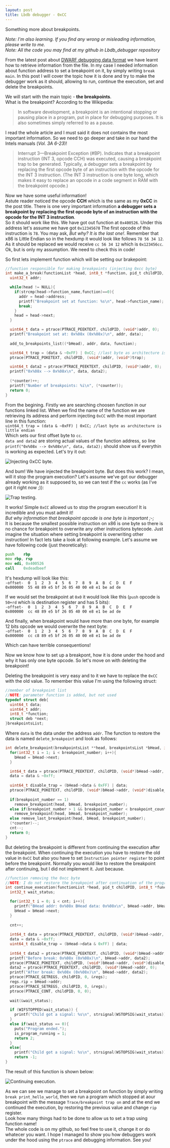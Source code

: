 ```yaml
---
layout: post
title: Lbdb debugger - 0xCC
---
```


Something more about breakpoints.

_Note: I'm also learning. If you find any wrong or misleading information, please write to me._  
_Note: All the code you may find at my github in Lbdb_debugger repository_

From the latest post about [DWARF debugging data format](https://lowerbyte.github.io/Lbdb-debugger-DWARFs-and-ELFs/) we have learnt how to retrieve information from the file. In my case I needed information about function address to set a breakpoint on it, by simply writing `break main`. In this post I will cover the topic how it is done and try to make the debugger work as it should, allowing to run, continue the execution, set and delete the breakpoints.

We will start with the main topic - **the breakpoints**.  
What is the breakpoint? According to the Wikipedia:
>In software development, a breakpoint is an intentional stopping or pausing place in a program, put in place for debugging purposes. It is also sometimes simply referred to as a pause.

I read the whole article and I must said it does not contains the most important information. So we need to go deeper and take in our hand the Intels manuals (_Vol. 3A 6-23_)!
>Interrupt 3—Breakpoint Exception (#BP). Indicates that a breakpoint instruction (INT 3, opcode CCH) was executed, causing a breakpoint trap to be generated. Typically, a debugger sets a breakpoint by replacing the first opcode byte of an instruction with the opcode for the INT 3 instruction. (The INT 3 instruction is one byte long, which makes it easy to replace an opcode in a code segment in RAM with the breakpoint opcode.)

Now we have some useful information!  
Astute reader noticed the opcode **CCH** which is the same as my **0xCC** in the post title. There is one very important information **a debugger sets a breakpoint by replacing the first opcode byte of an instruction with the opcode for the INT 3 instruction**.  
So it should work like this. We have got out function at `0x400526`. Under this address let's assume we have got `0x12345678` The first opcode of this instruction is `78`. You may ask, _But why? It is the last one!_. Remember that x86 is Little Endian so in the hexdump it would look like follows `78 56 34 12`.  
As it should be replaced we would receive `cc 56 34 12` which is `0x123456cc`. Ok, but is only my assumption. We need to check this in code!

So first lets implement function which will be setting our brakepoint:

```c
//function responsible for making breakpoints (injecting 0xcc byte)
int make_a_break(functionList *head, int8_t *function, pid_t childPID, breakpointsList **bHead, int32_t *counter){
  uint32_t addr;

  while(head != NULL){
    if(strcmp(head->function_name,function)==0){
      addr = head->address;
      printf("Breakpoint set at function: %s\n", head->function_name);
      break;
    }
    head = head->next;
  }

  uint64_t data = ptrace(PTRACE_PEEKTEXT, childPID, (void*)addr, 0);
  printf("Breakpoint set at: 0x%08x (0x%08x)\n", addr, data);
  
  add_to_breakpoints_list((*bHead), addr, data, function);

  uint64_t trap = (data & ~0xFF) | 0xCC; //last byte as architecture is little endian
  ptrace(PTRACE_POKETEXT, childPID, (void*)addr, (void*)trap);

  uint64_t data2 = ptrace(PTRACE_PEEKTEXT, childPID, (void*)addr, 0);
  printf("0x%08x --> 0x%08x\n", data, data2);
  
  (*counter)++;
  printf("Number of breakpoints: %i\n", (*counter));
  return 0;
}
```

From the begining. Firstly we are searching choosen function in our functions linked list. When we find the name of the function we are retrieving its address and perform injecting `0xCC` with the most important line in this function:  
`uint64_t trap = (data & ~0xFF) | 0xCC; //last byte as architecture is little endian`  
Which sets our first offset byte to `cc`.  
`data and data2` are storing actual values of the function address, so line `printf("0x%08x --> 0x%08x\n", data, data2);` should show us if everythin is  working as expected. Let's try it out:

![Injecting 0xCC byte.](/images/lbdb_debugger/6.png)

And bum! We have injected the breakpoint byte. But does this work? I mean, will it stop the program execution? Let's assume we've got our debugger already working as it supposed to, so we can test if the `cc` works (as I've got it right now ;)):

![Trap testing.](/images/lbdb_debugger/7.png)

It works! Simple `0xCC` allowed us to stop the program execution! It is incredible and you must admit it!  
_But why information that breakpoint opcode is one byte is important ;-;_  
It is because the smallest possible instruction on x86 is one byte so there is no chance for breakpoint to overwrite any other instructions bytecode. Just imagine the situation where setting breakpoint is overwriting other instruction! In fact lets take a look at following example. Let's assume we have following code (just theoretically):

```asm
push	rbp
mov	rbp, rsp
mov	edi, 0x400526
call	0xdeadbeef
```

It's hexdump will look like this:  
`-offset-  0  1  2  3  4  5  6  7  8  9  A  B  C  D  E  F`  
`0x000000  55 48 89 e5 bf 26 05 40 00 e8 e1 be ad de`  

If we would set the breakpoint at `0x0` it would look like this (`push` opcode is `50+rd` which is destination register and has 5 bits):  
`-offset-  0  1  2  3  4  5  6  7  8  9  A  B  C  D  E  F`  
`0x000000  cc 48 89 e5 bf 26 05 40 00 e8 e1 be ad de`  

And finally, when breakpoint would have more than one byte, for example 12 bits opcode we would overwrite the next byte:  
`-offset-  0  1  2  3  4  5  6  7  8  9  A  B  C  D  E  F`  
`0x000000  cc c8 89 e5 bf 26 05 40 00 e8 e1 be ad de`  

Which can have terrible consequentions!

Now we know how to set up a breakpont, how it is done under the hood and why it has only one byte opcode. So let's move on with deleting the breakpoint!

Deleting the breakpoint is very easy and to it we have to replace the `0xCC` with the old value. To remember this value I'm using the following struct:
```c
//member of breakpoint list
//NOTE: parameter function is added, but not used
typedef struct deb{
  uint64_t data;
  uint64_t addr;
  int8_t *function;
  struct deb *next;
}breakpointsList;
```

Where `data` is the data under the address `addr`. The function to restore the data is named `delete_breakpoint` and look as follows:
```c
int delete_breakpoint(breakpointsList **head, breakpointsList *bHead, int32_t breakpoint_number, pid_t childPID, int32_t *counter){
  for(int32_t i = 1; i < breakpoint_number; i++){
    bHead = bHead->next;
  }

  int64_t data = ptrace(PTRACE_PEEKTEXT, childPID, (void*)bHead->addr, 0);
  data = data & ~0xff;
  
  uint64_t disable_trap = (bHead->data & 0xFF) | data;
  ptrace(PTRACE_POKETEXT, childPID, (void*)bHead->addr, (void*)disable_trap);
  
  if(breakpoint_number == 1)
    remove_breakpoint(head, bHead, breakpoint_number);
  else if(breakpoint_number > 1 && breakpoint_number < breakpoint_counter)
    remove_breakpoint(head, bHead, breakpoint_number);
  else remove_last_breakpoint(head, bHead, breakpoint_number);
  (*counter)--;
  cnt--;
  return 0;
}
```

But deleting the breakpoint is different from continuing the execution after the breakpoint. When continuing the execution you have to restore the old value in `0xCC` but also you have to set `Instruction pointer register` to point before the breakpoint. Normally you would like to restore the breakpoint after continuing, but I did not implement it. Just because.
```c
//function removing the 0xcc byte
//NOTE: I do not restore the breakpoint after continuation of the program
int continue_execution(functionList *head, pid_t childPID, int8_t *function, breakpointsList *bHead){
  int32_t wait_status;

  for(int32_t i = 0; i < cnt; i++){
    printf("BHead addr: 0x%08x BHead data: 0x%08x\n", bHead->addr, bHead->data);
    bHead = bHead->next;
  }
  
  cnt++;  
  
  int64_t data = ptrace(PTRACE_PEEKTEXT, childPID, (void*)bHead->addr, 0);
  data = data & ~0xff;
  uint64_t disable_trap = (bHead->data & 0xFF) | data;
  
  int64_t data2 = ptrace(PTRACE_PEEKTEXT, childPID, (void*)bHead->addr, 0);
  printf("Before break: 0x%08x (0x%08x)\n", bHead->addr, data2);
  ptrace(PTRACE_POKETEXT, childPID, (void*)bHead->addr, (void*)disable_trap);
  data2 = ptrace(PTRACE_PEEKTEXT, childPID, (void*)bHead->addr, 0);
  printf("After break: 0x%08x (0x%08x)\n", bHead->addr, data2);
  ptrace(PTRACE_GETREGS, childPID, 0, &regs);
  regs.rip = bHead->addr;
  ptrace(PTRACE_SETREGS, childPID, 0, &regs);
  ptrace(PTRACE_CONT, childPID, 0, 0);
  
  wait(&wait_status);

  if (WIFSTOPPED(wait_status)) { 
    printf("Child got a signal: %s\n", strsignal(WSTOPSIG(wait_status)));
  }
  else if(wait_status == 0){ 
    puts("Program ended.");
    is_program_running = 1;
    return 2;
  }
  else{
    printf("Child got a signal: %s\n", strsignal(WSTOPSIG(wait_status)));
    return -1;
}
```
The result of this function is shown below:

![Continuing execution.](/images/lbdb_debugger/8.png)

As we can see we manage to set a breakpoint on function by simply writing `break print_hello_world`, then we run a program which stopped at aour breakpoint with the message `Trace/breakpoint trap on` and at the end we continued the execution, by restoring the previous value and change `rip` register.  
Look how many things had to be done to allow us to set a trap using function name!  
The whole code is on my github, so feel free to use it, change it or do whatecer you want. I hope I managed to show you how debuggers work under the hood using the `ptrace` and debugging information. See you!










